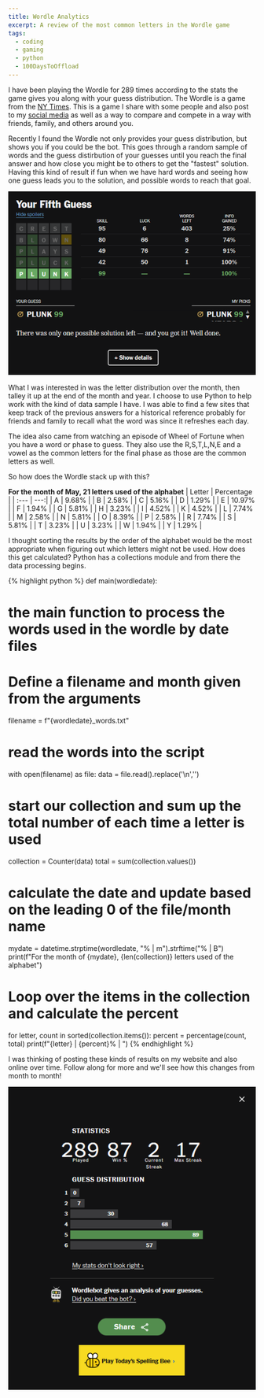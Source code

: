 ```yaml
---
title: Wordle Analytics
excerpt: A review of the most common letters in the Wordle game
tags: 
  - coding
  - gaming
  - python
  - 100DaysToOffload
---
```


I have been playing the Wordle for 289 times according to the stats the game gives you along with your guess distribution. The Wordle is a game from the [NY Times](https://www.nytimes.com/games/wordle/index.html). This is a game I share with some people and also post to my [social media](https://mstdn.social/tags/Wordle) as well as a way to compare and compete in a way with friends, family, and others around you.

Recently I found the Wordle not only provides your guess distribution, but shows you if you could be the bot. This goes through a random sample of words and the guess distirbution of your guesses until you reach the final answer and how close you might be to others to get the "fastest" solution. Having this kind of result if fun when we have hard words and seeing how one guess leads you to the solution, and possible words to reach that goal.

![Wordle Analytics](/static/images/posts/wordle-analytics.png)

What I was interested in was the letter distribution over the month, then talley it up at the end of the month and year. I choose to use Python to help work with the kind of data sample I have. I was able to find a few sites that keep track of the previous answers for a historical reference probably for friends and family to recall what the word was since it refreshes each day.

The idea also came from watching an episode of Wheel of Fortune when you have a word or phase to guess. They also use the R,S,T,L,N,E and a vowel as the common letters for the final phase as those are the common letters as well.

So how does the Wordle stack up with this?

**For the month of May, 21 letters used of the alphabet**
| Letter | Percentage |
| :--- | ---:|
| A | 9.68% | 
| B | 2.58% | 
| C | 5.16% | 
| D | 1.29% | 
| E | 10.97% | 
| F | 1.94% | 
| G | 5.81% | 
| H | 3.23% | 
| I | 4.52% | 
| K | 4.52% | 
| L | 7.74% | 
| M | 2.58% | 
| N | 5.81% | 
| O | 8.39% | 
| P | 2.58% | 
| R | 7.74% | 
| S | 5.81% | 
| T | 3.23% | 
| U | 3.23% | 
| W | 1.94% | 
| Y | 1.29% | 

I thought sorting the results by the order of the alphabet would be the most appropriate when figuring out which letters might not be used. How does this get calculated? Python has a collections module and from there the data processing begins.

{% highlight python %}
def main(wordledate):
  # the main function to process the words used in the wordle by date files
  
  # Define a filename and month given from the arguments
  filename = f"{wordledate}_words.txt"

  # read the words into the script
  with open(filename) as file:
      data = file.read().replace('\n','')

  # start our collection and sum up the total number of each time a letter is used
  collection = Counter(data)
  total = sum(collection.values())

  # calculate the date and update based on the leading 0 of the file/month name
  mydate = datetime.strptime(wordledate, "% | m").strftime("% | B") 
  print(f"For the month of {mydate}, {len(collection)} letters used of the alphabet")

  # Loop over the items in the collection and calculate the percent
  for letter, count in sorted(collection.items()):
      percent = percentage(count, total)
      print(f"{letter} | {percent}% | ")
{% endhighlight %}

I was thinking of posting these kinds of results on my website and also online over time. Follow along for more and we'll see how this changes from month to month!

![Wordle Analytics](/static/images/posts/wordle-stats.png)